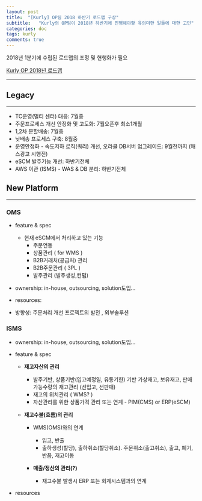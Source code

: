 ```yaml
---
layout: post
title:  "[Kurly] OP팀 2018 하반기 로드맵 구상"
subtitle:   "Kurly의 OP팀이 2018년 하반기에 진행해야할 유의미한 일들에 대한 고민"
categories: doc
tags: kurly
comments: true
---
```


2018년 1분기에 수립된 로드맵의 조정 및 현행화가 필요

[Kurly OP 2018년 로드맵](https://docs.google.com/spreadsheets/d/1LBqsx5OspaK4vhPMrJeUkSVYO-gq_VutKupUK2hb-F0/edit#gid=0)

---

## Legacy

---

- TC운영(멀티 센터) 대응: 7월중
- 주문프로세스 개선 안정화 및 고도화: 7월오픈후 최소1개월
- 1,2차 분할배송: 7월중
- 낮배송 프로세스 구축: 8월중
- 운영안정화 - 속도저하 로직(쿼리) 개선, 오라클 DB서버 업그레이드: 9월전까지 (매스광고 시행전)
- eSCM 발주기능 개선: 하반기전체 
- AWS 이관 (ISMS) - WAS & DB 분리: 하반기전체


## New Platform

---

### OMS
 
- feature & spec

  - 현재 eSCM에서 처리하고 있는 기능
    - 주문연동
    - 상품관리 ( for WMS )
    - B2B거래처(공급처) 관리
    - B2B주문관리 ( 3PL )
    - 발주관리 (발주생성,컨펌)

- ownership: in-house, outsourcing, solution도입...
- resources:
- 방향성: 주문처리 개선 프로젝트의 발전 , 외부솔루션

### ISMS

- ownership: in-house, outsourcing, solution도입...
- feature & spec

  - **재고자산의 관리**
    - 발주기반, 상품기반(입고예정일, 유통기한) 기반 가상재고, 보유재고, 판매가능수량의 재고관리 (선입고, 선판매)
	- 재고의 위치관리 ( WMS? ) 
	- 자산관리를 위한 상품가격 관리 또는 연계 - PIM(CMS) or ERP(eSCM) 
	
  - **재고수불(흐름)의 관리**

	- WMS(OMS)와의 연계
	  - 입고, 반출
	  - 출하생성(할당), 출하취소(할당취소). 주문취소(출고취소), 출고, 폐기, 반품, 재고이동
	  
    - **매출/정산의 관리(?)**
	  - 재고수불 발생시 ERP 또는 회계시스템과의 연계

- resources
